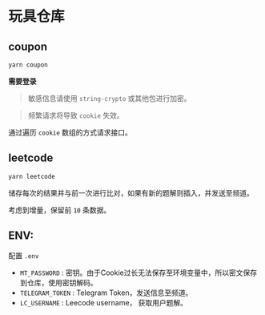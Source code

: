 # 玩具仓库

## coupon

```bash
yarn coupon
```

**需要登录**

> 敏感信息请使用 `string-crypto` 或其他包进行加密。

> 频繁请求将导致 `cookie` 失效。

通过遍历 `cookie` 数组的方式请求接口。


## leetcode

```bash
yarn leetcode
```

储存每次的结果并与前一次进行比对，如果有新的题解则插入，并发送至频道。

考虑到增量，保留前 `10` 条数据。

## ENV:
配置 `.env` 
- `MT_PASSWORD` : 密钥。由于Cookie过长无法保存至环境变量中，所以密文保存到仓库，使用密钥解码。
- `TELEGRAM_TOKEN` : Telegram Token，发送信息至频道。
- `LC_USERNAME` : Leecode username， 获取用户题解。